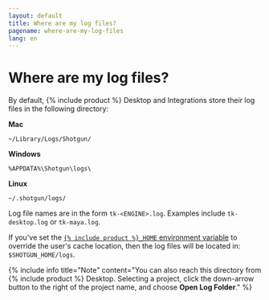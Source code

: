 ```yaml
---
layout: default
title: Where are my log files?
pagename: where-are-my-log-files
lang: en
---
```


# Where are my log files?

By default, {% include product %} Desktop and Integrations store their log files in the following directory:

**Mac**

`~/Library/Logs/Shotgun/`

**Windows**

`%APPDATA%\Shotgun\logs\`

**Linux**

`~/.shotgun/logs/`

Log file names are in the form `tk-<ENGINE>.log`. Examples include `tk-desktop.log` or `tk-maya.log`.

If you've set the [`{% include product %}_HOME` environment variable](http://developer.shotgunsoftware.com/tk-core/utils.html#localfilestoragemanager) to override the user's cache location, then the log files will be located in: `$SHOTGUN_HOME/logs`.

{% include info title="Note" content="You can also reach this directory from {% include product %} Desktop. Selecting a project, click the down-arrow button to the right of the project name, and choose **Open Log Folder**." %}
